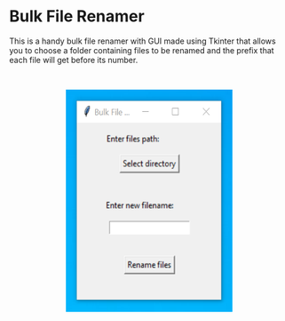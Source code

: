# Bulk File Renamer

This is a handy bulk file renamer with GUI made using Tkinter that allows you to choose a folder containing files to be renamed and the prefix that each file will get before its number.

<br>
<p align="center">
  <img src="./window.png" alt="showcase" width=300 height=400 />
</p>
